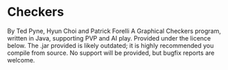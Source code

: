 # Checkers
By Ted Pyne, Hyun Choi and Patrick Forelli
A Graphical Checkers program, written in Java, supporting PVP and AI play. Provided under the licence below. The .jar provided is likely outdated; it is highly recommended you compile from source. No support will be provided, but bugfix reports are welcome.

